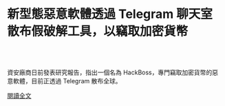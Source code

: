 # 新型態惡意軟體透過 Telegram 聊天室散布假破解工具，以竊取加密貨幣

<!--more-->
<!--160-->
<br><br/>

資安廠商日前發表研究報告，指出一個名為 HackBoss，專門竊取加密貨幣的惡意軟體，目前正透過 Telegram 散布全球。

[閱讀全文](https://www.twcert.org.tw/tw/cp-104-4657-eb9da-1.html)




